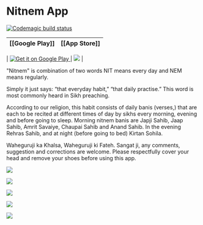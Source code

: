 # Nitnem App

[![Codemagic build status](https://api.codemagic.io/apps/5cb6cb93337183001852eb09/5cb6cb93337183001852eb08/status_badge.svg)](https://codemagic.io/apps/5cb6cb93337183001852eb09/5cb6cb93337183001852eb08/latest_build)


| [[Google Play]] | [[App Store]] |
| -------------      | -------------    |
| 
<a href="https://play.google.com/store/apps/details?id=com.manpreet.nitnem">
  <img alt="Get it on Google Play"
      src="https://developer.android.com/images/brand/en_generic_rgb_wo_45.png" />
</a>               | [![](https://linkmaker.itunes.apple.com/en-us/badge-lrg.svg?releaseDate=2019-06-04&kind=iossoftware&bubble=ios_apps)](https://itunes.apple.com/us/app/nitnem/id1464489806?mt=8)               |

"Nitnem" is combination of two words NIT means every day and NEM means regularly.

Simply it just says: “that everyday habit,” “that daily practise.” This word is most commonly heard in Sikh preaching. 

According to our religion, this habit consists of daily banis (verses,) that are each to be recited at different times of day by sikhs every morning, evening and before going to sleep. Morning nitnem banis are Japji Sahib, Jaap Sahib, Amrit Savaiye, Chaupai Sahib and Anand Sahib. In the evening Rehras Sahib, and at night (before going to bed) Kirtan Sohila.

Waheguruji ka Khalsa, Waheguruji ki Fateh. Sangat ji, any comments, suggestion and corrections are welcome. Please respectfully cover your head and remove your shoes before using this app.

![](listing/android-phone/mainscreen.png)

![](listing/android-phone/options.png)

![](listing/android-phone/path-gurmukhi.png)

![](listing/android-phone/path-english.png)

![](listing/android-phone/path-hindi.png)
